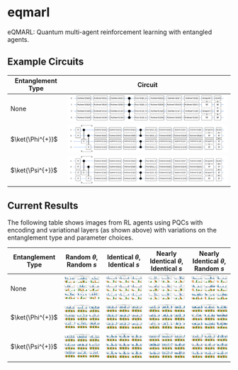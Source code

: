 # eqmarl
eQMARL: Quantum multi-agent reinforcement learning with entangled agents.

## Example Circuits

Entanglement Type | Circuit
----------------- | -------
None | ![](https://github.com/news-vt/eqmarl/blob/main/images/pqc_2_agents_2_qubits_1_layers_no_entanglement.svg?raw=true&sanitize=true)
$\ket{\Phi^{+}}$ | ![](https://github.com/news-vt/eqmarl/blob/main/images/pqc_2_agents_2_qubits_1_layers_entangled_phi_plus.svg?raw=true&sanitize=true)
$\ket{\Psi^{+}}$ | ![](https://github.com/news-vt/eqmarl/blob/main/images/pqc_2_agents_2_qubits_1_layers_entangled_psi_plus.svg?raw=true&sanitize=true)


## Current Results

The following table shows images from RL agents using PQCs with encoding and variational layers (as shown above) with variations on the entanglement type and parameter choices.

Entanglement Type | Random $\theta$, Random $s$ | Identical $\theta$, Identical $s$ | Nearly Identical $\theta$, Identical $s$ | Nearly Identical $\theta$, Random $s$
------------------| ----------------------------| --------------------------------- | ---------------------------------------- | -------------------------------------
None | ![](https://github.com/news-vt/eqmarl/blob/main/images/no_entanglement_random_theta_random_s.png?raw=true) | ![](https://github.com/news-vt/eqmarl/blob/main/images/no_entanglement_identical_theta_identical_s.png?raw=true) | ![](https://github.com/news-vt/eqmarl/blob/main/images/no_entanglement_nearly_identical_theta_identical_s.png?raw=true) | ![](https://github.com/news-vt/eqmarl/blob/main/images/no_entanglement_nearly_identical_theta_random_s.png?raw=true)
$\ket{\Phi^{+}}$ | ![](https://github.com/news-vt/eqmarl/blob/main/images/entangled_phi_plus_random_theta_random_s.png?raw=true) | ![](https://github.com/news-vt/eqmarl/blob/main/images/entangled_phi_plus_identical_theta_identical_s.png?raw=true) | ![](https://github.com/news-vt/eqmarl/blob/main/images/entangled_phi_plus_nearly_identical_theta_identical_s.png?raw=true) | ![](https://github.com/news-vt/eqmarl/blob/main/images/entangled_phi_plus_nearly_identical_theta_random_s.png?raw=true)
$\ket{\Psi^{+}}$ | ![](https://github.com/news-vt/eqmarl/blob/main/images/entangled_psi_plus_random_theta_random_s.png?raw=true) | ![](https://github.com/news-vt/eqmarl/blob/main/images/entangled_psi_plus_identical_theta_identical_s.png?raw=true) | ![](https://github.com/news-vt/eqmarl/blob/main/images/entangled_psi_plus_nearly_identical_theta_identical_s.png?raw=true) | ![](https://github.com/news-vt/eqmarl/blob/main/images/entangled_psi_plus_nearly_identical_theta_random_s.png?raw=true)